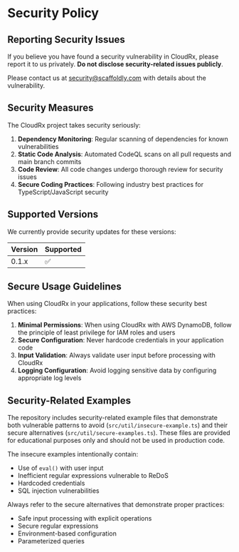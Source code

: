 # Security Policy

## Reporting Security Issues

If you believe you have found a security vulnerability in CloudRx, please report it to us privately. **Do not disclose security-related issues publicly**.

Please contact us at security@scaffoldly.com with details about the vulnerability.

## Security Measures

The CloudRx project takes security seriously:

1. **Dependency Monitoring**: Regular scanning of dependencies for known vulnerabilities
2. **Static Code Analysis**: Automated CodeQL scans on all pull requests and main branch commits
3. **Code Review**: All code changes undergo thorough review for security issues
4. **Secure Coding Practices**: Following industry best practices for TypeScript/JavaScript security

## Supported Versions

We currently provide security updates for these versions:

| Version | Supported          |
| ------- | ------------------ |
| 0.1.x   | :white_check_mark: |

## Secure Usage Guidelines

When using CloudRx in your applications, follow these security best practices:

1. **Minimal Permissions**: When using CloudRx with AWS DynamoDB, follow the principle of least privilege for IAM roles and users
2. **Secure Configuration**: Never hardcode credentials in your application code
3. **Input Validation**: Always validate user input before processing with CloudRx
4. **Logging Configuration**: Avoid logging sensitive data by configuring appropriate log levels

## Security-Related Examples

The repository includes security-related example files that demonstrate both vulnerable patterns to avoid (`src/util/insecure-example.ts`) and their secure alternatives (`src/util/secure-examples.ts`). These files are provided for educational purposes only and should not be used in production code.

The insecure examples intentionally contain:
- Use of `eval()` with user input
- Inefficient regular expressions vulnerable to ReDoS
- Hardcoded credentials
- SQL injection vulnerabilities

Always refer to the secure alternatives that demonstrate proper practices:
- Safe input processing with explicit operations
- Secure regular expressions
- Environment-based configuration
- Parameterized queries